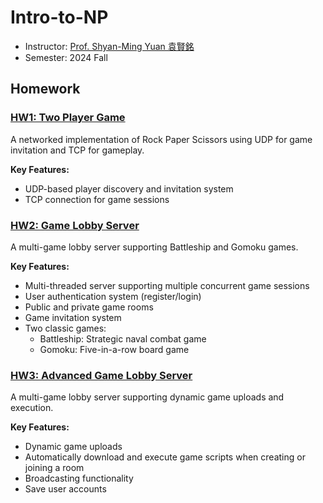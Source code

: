 # Intro-to-NP
- Instructor: [Prof. Shyan-Ming Yuan 袁賢銘](https://dcslab.web.nycu.edu.tw/about/)
- Semester: 2024 Fall

## Homework

### [HW1: Two Player Game](https://bold-bonnet-933.notion.site/HW1-two-player-online-game-10313c7da37780658219d0cb00d30e2f)
A networked implementation of Rock Paper Scissors using UDP for game invitation and TCP for gameplay.

**Key Features:**
- UDP-based player discovery and invitation system
- TCP connection for game sessions

### [HW2: Game Lobby Server](https://hackmd.io/@wei0107/rk0gAJWkkl)
A multi-game lobby server supporting Battleship and Gomoku games.

**Key Features:**
- Multi-threaded server supporting multiple concurrent game sessions
- User authentication system (register/login)
- Public and private game rooms
- Game invitation system
- Two classic games:
  - Battleship: Strategic naval combat game
  - Gomoku: Five-in-a-row board game

### [HW3: Advanced Game Lobby Server](https://bedecked-griffin-98f.notion.site/Network-Programming-HW3-Two-Player-Online-Game-Part-3-13dd3aba0aea808abffdebe55ef6b81c)
A multi-game lobby server supporting dynamic game uploads and execution.

**Key Features:**
- Dynamic game uploads
- Automatically download and execute game scripts when creating or joining a room
- Broadcasting functionality
- Save user accounts
